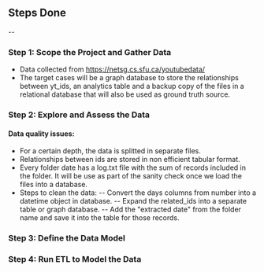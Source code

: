## Steps Done
--
### Step 1: Scope the Project and Gather Data
 - Data collected from https://netsg.cs.sfu.ca/youtubedata/
 - The target cases will be a graph database to store the relationships between yt_ids, an analytics table and a backup copy of the files in a relational database that will also be used as ground truth source.

### Step 2: Explore and Assess the Data
#### Data quality issues:
 - For a certain depth, the data is splitted in separate files.
 - Relationships between ids are stored in non efficient tabular format.
 - Every folder date has a log.txt file with the sum of records included in the folder. It will be use as part of the sanity check once we load the files into a database.
 - Steps to clean the data:
	-- Convert the days columns from number into a datetime object in database.
	-- Expand the related_ids into a separate table or graph database.
	-- Add the "extracted date" from the folder name and save it into the table for those records.

### Step 3: Define the Data Model

### Step 4: Run ETL to Model the Data
